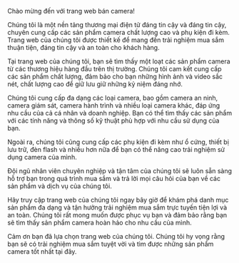 Chào mừng đến với trang web bán camera!

Chúng tôi là một nền tảng thương mại điện tử đáng tin cậy và đáng tin cậy, chuyên cung cấp các sản phẩm camera chất lượng cao và phụ kiện đi kèm. Trang web của chúng tôi được thiết kế để mang đến trải nghiệm mua sắm thuận tiện, đáng tin cậy và an toàn cho khách hàng.

Tại trang web của chúng tôi, bạn sẽ tìm thấy một loạt các sản phẩm camera từ các thương hiệu hàng đầu trên thị trường. Chúng tôi cam kết cung cấp các sản phẩm chất lượng, đảm bảo cho bạn những hình ảnh và video sắc nét, chất lượng cao để giữ lưu giữ những kỷ niệm đáng nhớ.

Chúng tôi cung cấp đa dạng các loại camera, bao gồm camera an ninh, camera giám sát, camera hành trình và nhiều loại camera khác, đáp ứng nhu cầu của cả cá nhân và doanh nghiệp. Bạn có thể tìm thấy các sản phẩm với các tính năng và thông số kỹ thuật phù hợp với nhu cầu sử dụng của bạn.

Ngoài ra, chúng tôi cũng cung cấp các phụ kiện đi kèm như ổ cứng, thiết bị lưu trữ, đèn flash và nhiều hơn nữa để bạn có thể nâng cao trải nghiệm sử dụng camera của mình.

Đội ngũ nhân viên chuyên nghiệp và tận tâm của chúng tôi sẽ luôn sẵn sàng hỗ trợ bạn trong quá trình mua sắm và trả lời mọi câu hỏi của bạn về các sản phẩm và dịch vụ của chúng tôi.

Hãy truy cập trang web của chúng tôi ngay bây giờ để khám phá danh mục sản phẩm đa dạng và tận hưởng trải nghiệm mua sắm trực tuyến tiện lợi và an toàn. Chúng tôi rất mong muốn được phục vụ bạn và đảm bảo rằng bạn sẽ tìm thấy sản phẩm camera hoàn hảo cho nhu cầu của mình.

Cảm ơn bạn đã lựa chọn trang web của chúng tôi. Chúng tôi hy vọng rằng bạn sẽ có trải nghiệm mua sắm tuyệt vời và tìm được những sản phẩm camera tốt nhất tại đây.

